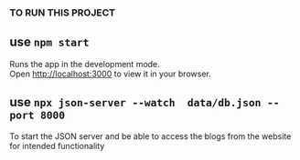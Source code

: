 ### TO RUN THIS PROJECT

##  use `npm start`

Runs the app in the development mode.\
Open [http://localhost:3000](http://localhost:3000) to view it in your browser.


## use `npx json-server --watch  data/db.json --port 8000`

To start the JSON server and be able to access the blogs from the website for intended functionality
